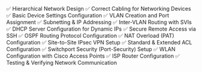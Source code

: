 ✅ Hierarchical Network Design
✅ Correct Cabling for Networking Devices
✅ Basic Device Settings Configuration
✅ VLAN Creation and Port Assignment
✅ Subnetting & IP Addressing
✅ Inter-VLAN Routing with SVIs
✅ DHCP Server Configuration for Dynamic IPs
✅ Secure Remote Access via SSH
✅ OSPF Routing Protocol Configuration
✅ NAT Overload (PAT) Configuration
✅ Site-to-Site IPsec VPN Setup
✅ Standard & Extended ACL Configuration
✅ Switchport Security (Port-Security) Setup
✅ WLAN Configuration with Cisco Access Points
✅ ISP Router Configuration
✅ Testing & Verifying Network Communication
